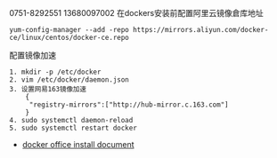 0751-8292551  13680097002
在dockers安装前配置阿里云镜像倉库地址

    yum-config-manager --add -repo https://mirrors.aliyun.com/docker-ce/linux/centos/docker-ce.repo

配置镜像加速

    1. mkdir -p /etc/docker
    2. vim /etc/docker/daemon.json
    3. 设置网易163镜像加速
        {
         "registry-mirrors":["http://hub-mirror.c.163.com"]
        }
    4. sudo systemctl daemon-reload
    5. sudo systemctl restart docker
    
* [docker office install  document](https://docs.docker.com/install/linux/docker-ce/centos/)
